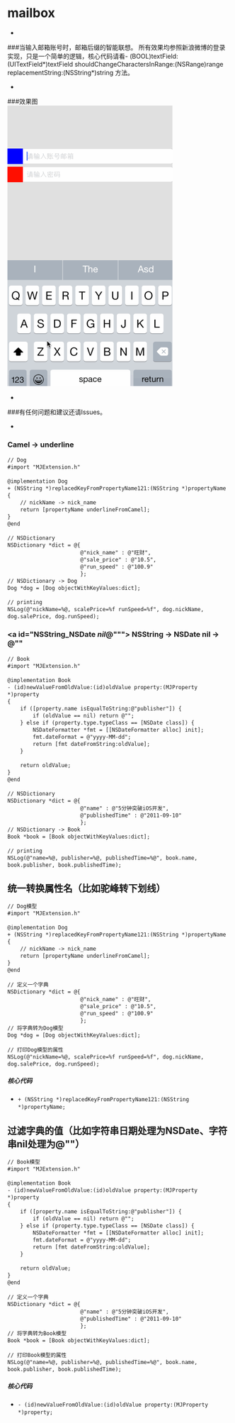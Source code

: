 # mailbox

-
###当输入邮箱账号时，邮箱后缀的智能联想。
所有效果均参照新浪微博的登录实现，只是一个简单的逻辑，核心代码请看- (BOOL)textField:(UITextField*)textField shouldChangeCharactersInRange:(NSRange)range replacementString:(NSString*)string
方法。

-
###效果图<br>
![](https://github.com/YAANNZ/mailbox/blob/master/gif/mailbox.gif "演示")

-
###有任何问题和建议还请Issues。

-
### <a id="Camel_underline"></a> Camel -> underline
```objc
// Dog 
#import "MJExtension.h"

@implementation Dog
+ (NSString *)replacedKeyFromPropertyName121:(NSString *)propertyName
{
    // nickName -> nick_name
    return [propertyName underlineFromCamel];
}
@end

// NSDictionary
NSDictionary *dict = @{
                       @"nick_name" : @"旺财",
                       @"sale_price" : @"10.5",
                       @"run_speed" : @"100.9"
                       };
// NSDictionary -> Dog
Dog *dog = [Dog objectWithKeyValues:dict];

// printing
NSLog(@"nickName=%@, scalePrice=%f runSpeed=%f", dog.nickName, dog.salePrice, dog.runSpeed);
```

### <a id="NSString_NSDate  _nil_@"""></a> NSString -> NSDate  nil -> @""
```objc
// Book
#import "MJExtension.h"

@implementation Book
- (id)newValueFromOldValue:(id)oldValue property:(MJProperty *)property
{
    if ([property.name isEqualToString:@"publisher"]) {
        if (oldValue == nil) return @"";
    } else if (property.type.typeClass == [NSDate class]) {
        NSDateFormatter *fmt = [[NSDateFormatter alloc] init];
        fmt.dateFormat = @"yyyy-MM-dd";
        return [fmt dateFromString:oldValue];
    }

    return oldValue;
}
@end

// NSDictionary
NSDictionary *dict = @{
                       @"name" : @"5分钟突破iOS开发",
                       @"publishedTime" : @"2011-09-10"
                       };
// NSDictionary -> Book
Book *book = [Book objectWithKeyValues:dict];

// printing
NSLog(@"name=%@, publisher=%@, publishedTime=%@", book.name, book.publisher, book.publishedTime);
```

## 统一转换属性名（比如驼峰转下划线）
```objc
// Dog模型
#import "MJExtension.h"

@implementation Dog
+ (NSString *)replacedKeyFromPropertyName121:(NSString *)propertyName
{
    // nickName -> nick_name
    return [propertyName underlineFromCamel];
}
@end

// 定义一个字典
NSDictionary *dict = @{
                       @"nick_name" : @"旺财",
                       @"sale_price" : @"10.5",
                       @"run_speed" : @"100.9"
                       };
// 将字典转为Dog模型
Dog *dog = [Dog objectWithKeyValues:dict];

// 打印Dog模型的属性
NSLog(@"nickName=%@, scalePrice=%f runSpeed=%f", dog.nickName, dog.salePrice, dog.runSpeed);
```
##### 核心代码
* `+ (NSString *)replacedKeyFromPropertyName121:(NSString *)propertyName;`


## 过滤字典的值（比如字符串日期处理为NSDate、字符串nil处理为@""）
```objc
// Book模型
#import "MJExtension.h"

@implementation Book
- (id)newValueFromOldValue:(id)oldValue property:(MJProperty *)property
{
    if ([property.name isEqualToString:@"publisher"]) {
        if (oldValue == nil) return @"";
    } else if (property.type.typeClass == [NSDate class]) {
        NSDateFormatter *fmt = [[NSDateFormatter alloc] init];
        fmt.dateFormat = @"yyyy-MM-dd";
        return [fmt dateFromString:oldValue];
    }
    
    return oldValue;
}
@end

// 定义一个字典
NSDictionary *dict = @{
                       @"name" : @"5分钟突破iOS开发",
                       @"publishedTime" : @"2011-09-10"
                       };
// 将字典转为Book模型
Book *book = [Book objectWithKeyValues:dict];

// 打印Book模型的属性
NSLog(@"name=%@, publisher=%@, publishedTime=%@", book.name, book.publisher, book.publishedTime);
```
##### 核心代码
* `- (id)newValueFromOldValue:(id)oldValue property:(MJProperty *)property;`
